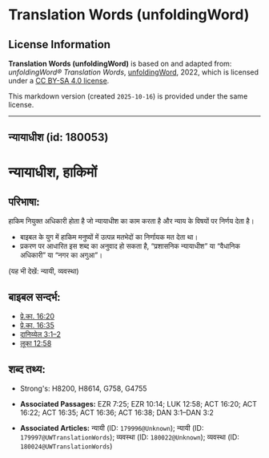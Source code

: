 # Translation Words (unfoldingWord)

## License Information

**Translation Words (unfoldingWord)** is based on and adapted from: _unfoldingWord® Translation Words_, [unfoldingWord](https://unfoldingword.org/utw), 2022, which is licensed under a [CC BY-SA 4.0 license](https://creativecommons.org/licenses/by-sa/4.0/legalcode.en).

This markdown version (created `2025-10-16`) is provided under the same license.



--------------------------------

## न्यायाधीश (id: 180053)

न्यायाधीश, हाकिमों
==================

परिभाषा:
--------

हाकिम नियुक्त अधिकारी होता है जो न्यायाधीश का काम करता है और न्याय के विषयों पर निर्णय देता है।

* बाइबल के युग में हाकिम मनुष्यों में उत्पन्न मतभेदों का निर्णायक मत देता था।
* प्रकरण पर आधारित इस शब्द का अनुवाद हो सकता है, “प्रशासनिक न्यायाधीश” या “वैधानिक अधिकारी” या “नगर का अगुआ”।

(यह भी देखें: न्यायी, व्यवस्था)

बाइबल सन्दर्भ:
--------------

* [प्रे.का. 16:20](https://ref.ly/Acts16:20)
* [प्रे.का. 16:35](https://ref.ly/Acts16:35)
* [दानिय्येल 3:1–2](https://ref.ly/Dan3:1-Dan3:2)
* [लूका 12:58](https://ref.ly/Luke12:58)

शब्द तथ्य:
----------

* Strong's: H8200, H8614, G758, G4755

* **Associated Passages:** EZR 7:25; EZR 10:14; LUK 12:58; ACT 16:20; ACT 16:22; ACT 16:35; ACT 16:36; ACT 16:38; DAN 3:1–DAN 3:2
* **Associated Articles:** न्यायी (ID: `179996@Unknown`); न्यायी (ID: `179997@UWTranslationWords`); व्यवस्था (ID: `180022@Unknown`); व्यवस्था (ID: `180024@UWTranslationWords`)

